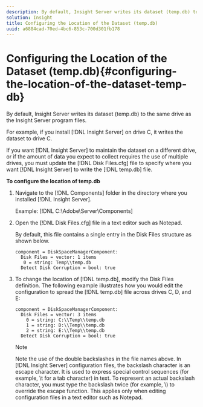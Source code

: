 ```yaml
---
description: By default, Insight Server writes its dataset (temp.db) to the same drive as the Insight Server program files.
solution: Insight
title: Configuring the Location of the Dataset (temp.db)
uuid: a6884cad-70ed-4bc6-853c-700d301fb178
---
```


# Configuring the Location of the Dataset (temp.db){#configuring-the-location-of-the-dataset-temp-db}

By default, Insight Server writes its dataset (temp.db) to the same drive as the Insight Server program files.

For example, if you install [!DNL Insight Server] on drive C, it writes the dataset to drive C.

If you want [!DNL Insight Server] to maintain the dataset on a different drive, or if the amount of data you expect to collect requires the use of multiple drives, you must update the [!DNL Disk Files.cfg] file to specify where you want [!DNL Insight Server] to write the [!DNL temp.db] file.

**To configure the location of temp.db** 

1. Navigate to the [!DNL Components] folder in the directory where you installed [!DNL Insight Server].

   Example: [!DNL C:\Adobe\Server\Components]

1. Open the [!DNL Disk Files.cfg] file in a text editor such as Notepad.

   By default, this file contains a single entry in the Disk Files structure as shown below.

   ```
   component = DiskSpaceManagerComponent:
     Disk Files = vector: 1 items
      0 = string: Temp\\temp.db
     Detect Disk Corruption = bool: true
   ```

1. To change the location of [!DNL temp.db], modify the Disk Files definition. The following example illustrates how you would edit the configuration to spread the [!DNL temp.db] file across drives C, D, and E:

   ```
   component = DiskSpaceManagerComponent:
     Disk Files = vector: 3 items
       0 = string: C:\\Temp\\temp.db
       1 = string: D:\\Temp\\temp.db
       2 = string: E:\\Temp\\temp.db
     Detect Disk Corruption = bool: true
   ```

   >[!NOTE]
   >
   >Note the use of the double backslashes in the file names above. In [!DNL Insight Server] configuration files, the backslash character is an escape character. It is used to express special control sequences (for example, \t for a tab character) in text. To represent an actual backslash character, you must type the backslash twice (for example, \\) to override the escape function. This applies only when editing configuration files in a text editor such as Notepad.

